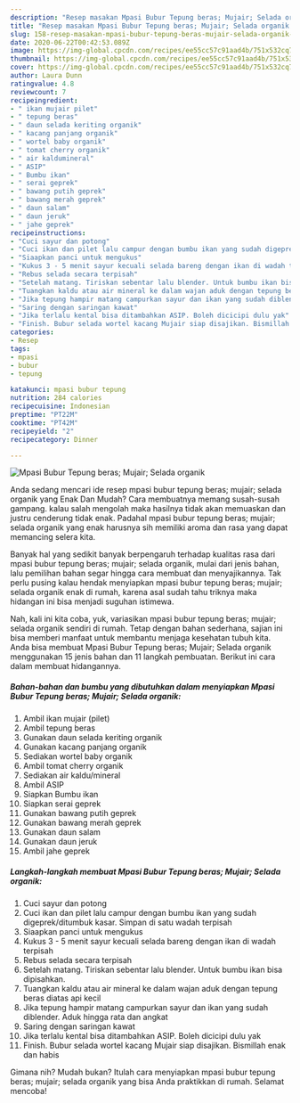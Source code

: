 ```yaml
---
description: "Resep masakan Mpasi Bubur Tepung beras; Mujair; Selada organik | Cara Membuat Mpasi Bubur Tepung beras; Mujair; Selada organik Yang Enak Dan Lezat"
title: "Resep masakan Mpasi Bubur Tepung beras; Mujair; Selada organik | Cara Membuat Mpasi Bubur Tepung beras; Mujair; Selada organik Yang Enak Dan Lezat"
slug: 158-resep-masakan-mpasi-bubur-tepung-beras-mujair-selada-organik-cara-membuat-mpasi-bubur-tepung-beras-mujair-selada-organik-yang-enak-dan-lezat
date: 2020-06-22T00:42:53.089Z
image: https://img-global.cpcdn.com/recipes/ee55cc57c91aad4b/751x532cq70/mpasi-bubur-tepung-beras-mujair-selada-organik-foto-resep-utama.jpg
thumbnail: https://img-global.cpcdn.com/recipes/ee55cc57c91aad4b/751x532cq70/mpasi-bubur-tepung-beras-mujair-selada-organik-foto-resep-utama.jpg
cover: https://img-global.cpcdn.com/recipes/ee55cc57c91aad4b/751x532cq70/mpasi-bubur-tepung-beras-mujair-selada-organik-foto-resep-utama.jpg
author: Laura Dunn
ratingvalue: 4.8
reviewcount: 7
recipeingredient:
- " ikan mujair pilet"
- " tepung beras"
- " daun selada keriting organik"
- " kacang panjang organik"
- " wortel baby organik"
- " tomat cherry organik"
- " air kaldumineral"
- " ASIP"
- " Bumbu ikan"
- " serai geprek"
- " bawang putih geprek"
- " bawang merah geprek"
- " daun salam"
- " daun jeruk"
- " jahe geprek"
recipeinstructions:
- "Cuci sayur dan potong"
- "Cuci ikan dan pilet lalu campur dengan bumbu ikan yang sudah digeprek/ditumbuk kasar. Simpan di satu wadah terpisah"
- "Siaapkan panci untuk mengukus"
- "Kukus 3 - 5 menit sayur kecuali selada bareng dengan ikan di wadah terpisah"
- "Rebus selada secara terpisah"
- "Setelah matang. Tiriskan sebentar lalu blender. Untuk bumbu ikan bisa dipisahkan."
- "Tuangkan kaldu atau air mineral ke dalam wajan aduk dengan tepung beras diatas api kecil"
- "Jika tepung hampir matang campurkan sayur dan ikan yang sudah diblender. Aduk hingga rata dan angkat"
- "Saring dengan saringan kawat"
- "Jika terlalu kental bisa ditambahkan ASIP. Boleh dicicipi dulu yak"
- "Finish. Bubur selada wortel kacang Mujair siap disajikan. Bismillah enak dan habis"
categories:
- Resep
tags:
- mpasi
- bubur
- tepung

katakunci: mpasi bubur tepung 
nutrition: 284 calories
recipecuisine: Indonesian
preptime: "PT22M"
cooktime: "PT42M"
recipeyield: "2"
recipecategory: Dinner

---
```



![Mpasi Bubur Tepung beras; Mujair; Selada organik](https://img-global.cpcdn.com/recipes/ee55cc57c91aad4b/751x532cq70/mpasi-bubur-tepung-beras-mujair-selada-organik-foto-resep-utama.jpg)

Anda sedang mencari ide resep mpasi bubur tepung beras; mujair; selada organik yang Enak Dan Mudah? Cara membuatnya memang susah-susah gampang. kalau salah mengolah maka hasilnya tidak akan memuaskan dan justru cenderung tidak enak. Padahal mpasi bubur tepung beras; mujair; selada organik yang enak harusnya sih memiliki aroma dan rasa yang dapat memancing selera kita.



Banyak hal yang sedikit banyak berpengaruh terhadap kualitas rasa dari mpasi bubur tepung beras; mujair; selada organik, mulai dari jenis bahan, lalu pemilihan bahan segar hingga cara membuat dan menyajikannya. Tak perlu pusing kalau hendak menyiapkan mpasi bubur tepung beras; mujair; selada organik enak di rumah, karena asal sudah tahu triknya maka hidangan ini bisa menjadi suguhan istimewa.


Nah, kali ini kita coba, yuk, variasikan mpasi bubur tepung beras; mujair; selada organik sendiri di rumah. Tetap dengan bahan sederhana, sajian ini bisa memberi manfaat untuk membantu menjaga kesehatan tubuh kita. Anda bisa membuat Mpasi Bubur Tepung beras; Mujair; Selada organik menggunakan 15 jenis bahan dan 11 langkah pembuatan. Berikut ini cara dalam membuat hidangannya.

<!--inarticleads1-->

##### Bahan-bahan dan bumbu yang dibutuhkan dalam menyiapkan Mpasi Bubur Tepung beras; Mujair; Selada organik:

1. Ambil  ikan mujair (pilet)
1. Ambil  tepung beras
1. Gunakan  daun selada keriting organik
1. Gunakan  kacang panjang organik
1. Sediakan  wortel baby organik
1. Ambil  tomat cherry organik
1. Sediakan  air kaldu/mineral
1. Ambil  ASIP
1. Siapkan  Bumbu ikan
1. Siapkan  serai geprek
1. Gunakan  bawang putih geprek
1. Gunakan  bawang merah geprek
1. Gunakan  daun salam
1. Gunakan  daun jeruk
1. Ambil  jahe geprek




<!--inarticleads2-->

##### Langkah-langkah membuat Mpasi Bubur Tepung beras; Mujair; Selada organik:

1. Cuci sayur dan potong
1. Cuci ikan dan pilet lalu campur dengan bumbu ikan yang sudah digeprek/ditumbuk kasar. Simpan di satu wadah terpisah
1. Siaapkan panci untuk mengukus
1. Kukus 3 - 5 menit sayur kecuali selada bareng dengan ikan di wadah terpisah
1. Rebus selada secara terpisah
1. Setelah matang. Tiriskan sebentar lalu blender. Untuk bumbu ikan bisa dipisahkan.
1. Tuangkan kaldu atau air mineral ke dalam wajan aduk dengan tepung beras diatas api kecil
1. Jika tepung hampir matang campurkan sayur dan ikan yang sudah diblender. Aduk hingga rata dan angkat
1. Saring dengan saringan kawat
1. Jika terlalu kental bisa ditambahkan ASIP. Boleh dicicipi dulu yak
1. Finish. Bubur selada wortel kacang Mujair siap disajikan. Bismillah enak dan habis




Gimana nih? Mudah bukan? Itulah cara menyiapkan mpasi bubur tepung beras; mujair; selada organik yang bisa Anda praktikkan di rumah. Selamat mencoba!
